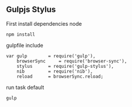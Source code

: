 ## Gulpjs Stylus

First install dependencies node
```
npm install
```

gulpfile include 
```
var	gulp 		= require('gulp'),
	browserSync 	= require('browser-sync'),
	stylus 		= require('gulp-stylus'),
	nib 		= require('nib'),
	reload 		= browserSync.reload;
```

run task default
```
gulp
```

